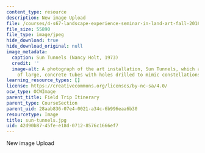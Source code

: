 ```yaml
---
content_type: resource
description: New image Upload
file: /courses/4-s67-landscape-experience-seminar-in-land-art-fall-2016/42d90b8745fee18d07128576c1666ef7_sun-tunnels.jpg
file_size: 55890
file_type: image/jpeg
hide_download: true
hide_download_original: null
image_metadata:
  caption: Sun Tunnels (Nancy Holt, 1973)
  credit: ''
  image-alt: A photograph of the art installation, Sun Tunnels, which are comprised
    of large, concrete tubes with holes drilled to mimic constellations.
learning_resource_types: []
license: https://creativecommons.org/licenses/by-nc-sa/4.0/
ocw_type: OCWImage
parent_title: Field Trip Itinerary
parent_type: CourseSection
parent_uid: 28aab836-07e4-0021-a34c-6b996eaa6b30
resourcetype: Image
title: sun-tunnels.jpg
uid: 42d90b87-45fe-e18d-0712-8576c1666ef7
---
```

New image Upload